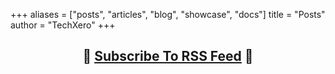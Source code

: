 +++
aliases = ["posts", "articles", "blog", "showcase", "docs"]
title = "Posts"
author = "TechXero"
+++

<div style="text-align: center;">

## 🛜 [Subscribe To RSS Feed](https://techxero.com/posts/index.xml) 🛜

</div>

